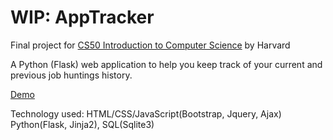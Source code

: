 # WIP: AppTracker

Final project for [CS50 Introduction to Computer Science](https://online-learning.harvard.edu/course/cs50-introduction-computer-science) by Harvard

A Python (Flask) web application to help you keep track of your current and previous job huntings history.

[Demo](https://tahia910.pythonanywhere.com/)

Technology used: HTML/CSS/JavaScript(Bootstrap, Jquery, Ajax) Python(Flask, Jinja2), SQL(Sqlite3)